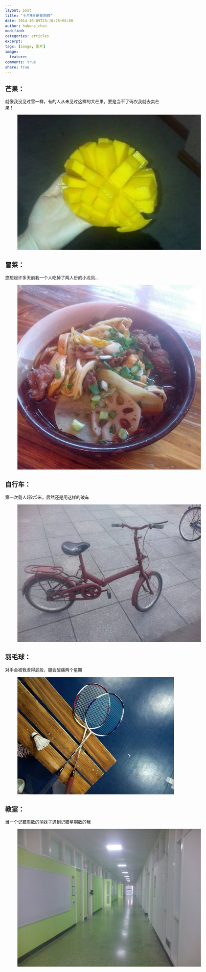 ```yaml
---
layout: post
title: "十月9日是星期四"
date: 2014-10-09T23:10:25+08:00
author: habens_chen
modified:
categories: articles
excerpt:
tags: [image, 图片]
image:
  feature:
comments: true
share: true
---
```

## 芒果：  
就像我没见过雪一样，有的人从未见过这样的大芒果。要是当不了码农我就去卖芒果！  
<figure>
	<img src="/images/Post/14_10_09_colorful_day/mango.jpg" alt="image" style="max-width:600px; max-height=300px">
</figure>


## 冒菜：  
悠想起许多天前我一个人吃掉了两人份的小龙凤...  
<figure>
	<img src="/images/Post/14_10_09_colorful_day/take_food.jpg" alt="image" style="max-width:600px; max-height=300px">
</figure>

## 自行车：  
第一次载人超过5米，居然还是用这样的破车  
<figure>
	<img src="/images/Post/14_10_09_colorful_day/bicycle.jpg" alt="image" style="max-width:600px; max-height=300px">
</figure>


## 羽毛球：  
对手会被我虐得屁股，腿会酸痛两个星期  
<figure>
	<img src="/images/Post/14_10_09_colorful_day/badminton.jpg" alt="image" style="max-width:600px; max-height=300px">
</figure>


## 教室：  
当一个记错周数的萌妹子遇到记错星期数的我  
<figure>
	<img src="/images/Post/14_10_09_colorful_day/class.jpg" alt="image" style="max-width:600px; max-height=300px">
</figure>
